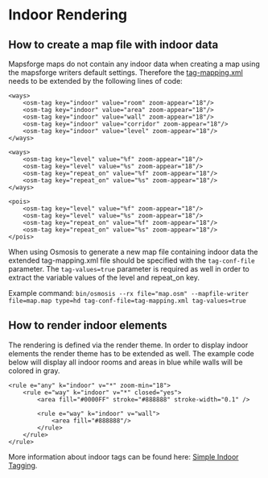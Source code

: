 # Indoor Rendering

## How to create a map file with indoor data

Mapsforge maps do not contain any indoor data when creating a map using the mapsforge writers default settings. Therefore the [tag-mapping.xml](https://github.com/mapsforge/mapsforge/blob/master/mapsforge-map-writer/src/main/config/tag-mapping.xml) needs to be extended by the following lines of code:
```
<ways>
    <osm-tag key="indoor" value="room" zoom-appear="18"/>
    <osm-tag key="indoor" value="area" zoom-appear="18"/>
    <osm-tag key="indoor" value="wall" zoom-appear="18"/>
    <osm-tag key="indoor" value="corridor" zoom-appear="18"/>
    <osm-tag key="indoor" value="level" zoom-appear="18"/>
</ways>

<ways>
    <osm-tag key="level" value="%f" zoom-appear="18"/>
    <osm-tag key="level" value="%s" zoom-appear="18"/>
    <osm-tag key="repeat_on" value="%f" zoom-appear="18"/>
    <osm-tag key="repeat_on" value="%s" zoom-appear="18"/>
</ways>

<pois>
    <osm-tag key="level" value="%f" zoom-appear="18"/>
    <osm-tag key="level" value="%s" zoom-appear="18"/>
    <osm-tag key="repeat_on" value="%f" zoom-appear="18"/>
    <osm-tag key="repeat_on" value="%s" zoom-appear="18"/>
</pois>
```
When using Osmosis to generate a new map file containing indoor data the extended tag-mapping.xml file should be specified with the `tag-conf-file` parameter. The `tag-values=true` parameter is required as well in order to extract the variable values of the level and repeat_on key.

Example command:
`bin/osmosis --rx file="map.osm" --mapfile-writer file=map.map type=hd tag-conf-file=tag-mapping.xml tag-values=true`

## How to render indoor elements
The rendering is defined via the render theme. In order to display indoor elements the render theme has to be extended as well. The example code below will display all indoor rooms and areas in blue while walls will be colored in gray.
```
<rule e="any" k="indoor" v="*" zoom-min="18">
    <rule e="way" k="indoor" v="*" closed="yes">
        <area fill="#0000FF" stroke="#888888" stroke-width="0.1" />

        <rule e="way" k="indoor" v="wall">
            <area fill="#888888"/>
        </rule>
    </rule>
</rule>
```

More information about indoor tags can be found here: [Simple Indoor Tagging](https://wiki.openstreetmap.org/wiki/Simple_Indoor_Tagging#Multi-level_features_and_repeated_features).